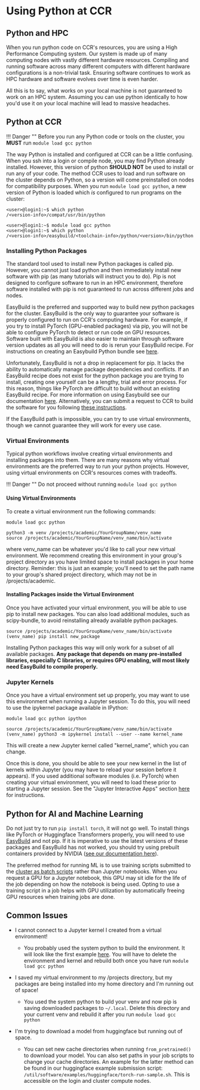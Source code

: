 # Using Python at CCR

## Python and HPC

When you run python code on CCR's resources, you are using a High Performance Computing system. Our system is made up of many computing nodes with vastly different hardware resources. Compiling and running software across many different computers with different hardware configurations is a non-trivial task. Ensuring software continues to work as HPC hardware and software evolves over time is even harder.

All this is to say, what works on your local machine is not guaranteed to work on an HPC system. Assuming you can use python identically to how you'd use it on your local machine will lead to massive headaches.

## Python at CCR

!!! Danger ""
    Before you run any Python code or tools on the cluster, you **MUST** run `module load gcc python`

The way Python is installed and configured at CCR can be a little confusing. When you ssh into a login or compile node, you may find Python already installed. However, this version of python **SHOULD NOT** be used to install or run any of your code. The method CCR uses to load and run software on the cluster depends on Python, so a version will come preinstalled on nodes for compatibility purposes. When you run `module load gcc python`, a new version of Python is loaded which _is_ configured to run programs on the cluster:

```
<user>@login1:~$ which python
/<version-info>/compat/usr/bin/python 

<user>@login1:~$ module load gcc python
<user>@login1:~$ which python
/<version-info>/easybuild/<toolchain-info>/python/<version>/bin/python
```

### Installing Python Packages

The standard tool used to install new Python packages is called pip. However, you cannot just load python and then immediately install new software with pip (as many tutorials will instruct you to do). Pip is not designed to configure software to run in an HPC environment, therefore software installed with pip is not guaranteed to run across different jobs and nodes.

EasyBuild is the preferred and supported way to build new python packages for the cluster. EasyBuild is the only way to guarantee your software is properly configured to run on CCR's computing hardware. For example, if you try to install PyTorch (GPU-enabled packages) via pip, you will not be able to configure PyTorch to detect or run code on GPU resources. Software built with EasyBuild is also easier to maintain through software version updates as all you will need to do is rerun your EasyBuild recipe.  For instructions on creating an Easybuild Python bundle see [here](../software/modules.md#python).

Unfortunately, EasyBuild is not a drop in replacement for pip. It lacks the ability to automatically manage package dependencies and conflicts. If an EasyBuild recipe does not exist for the python package you are trying to install, creating one yourself can be a lengthy, trial and error process. For this reason, things like PyTorch are difficult to build without an existing EasyBuild recipe.  For more information on using Easybuild see our documentation [here](/howto/easybuild).  Alternatively, you can submit a request to CCR to build the software for you following [these instructions](../software/building.md#software-build-requests).  

If the EasyBuild path is impossible, you can try to use virtual environments, though we cannot guarantee they will work for every use case. 

### Virtual Environments

Typical python workflows involve creating virtual environments and installing packages into them. There are many reasons why virtual environments are the preferred way to run your python projects. However, using virtual environments on CCR's resources comes with tradeoffs.  

!!! Danger ""
    Do not proceed without running `module load gcc python`

#### Using Virtual Environments

To create a virtual environment run the following commands:

```
module load gcc python

python3 -m venv /projects/academic/YourGroupName/venv_name
source /projects/academic/YourGroupName/venv_name/bin/activate 
```

where venv_name can be whatever you'd like to call your new virtual environment. We recommend creating this environment in your group's project directory as you have limited space to install packages in your home directory. Reminder: this is just an example; you'll need to set the path name to your group's shared project directory, which may not be in /projects/academic.

#### Installing Packages inside the Virtual Environment

Once you have activated your virtual environment, you will be able to use pip to install new packages. You can also load additional modules, such as scipy-bundle, to avoid reinstalling already available python packages.
```
source /projects/academic/YourGroupName/venv_name/bin/activate
(venv_name) pip install new_package
```

Installing Python packages this way will only work for a subset of all available packages. **Any package that depends on many pre-installed libraries, especially C libraries, or requires GPU enabling, will most likely need EasyBuild to compile properly.**

### Jupyter Kernels

Once you have a virtual environment set up properly, you may want to use this environment when running a Jupyter session. To do this, you will need to use the ipykernel package available in IPython:

```
module load gcc python ipython

source /projects/academic/YourGroupName/venv_name/bin/activate
(venv_name) python3 -m ipykernel install --user --name kernel_name
```

This will create a new Jupyter kernel called "kernel_name", which you can change.  

Once this is done, you should be able to see your new kernel in the list of kernels within Jupyter (you may have to reload your session before it appears).  If you used additional software modules (i.e. PyTorch) when creating your virtual environment, you will need to load these prior to starting a Jupyter session.  See the "Jupyter Interactive Apps" section [here](../portals/ood.md#interactive-apps) for instructions.

## Python for AI and Machine Learning 

Do not just try to run `pip install torch`, it will not go well. To install things like PyTorch or Huggingface Transformers properly, you will need to use [EasyBuild](#installing-new-packages) and not pip. If it is imperative to use the latest versions of these packages and EasyBuild has not worked, you should try using prebuilt containers provided by NVIDIA ([see our documentation here](/howto/containerization)).

The preferred method for running ML is to use training scripts submitted to the [cluster as batch scripts](../hpc/jobs) rather than Jupyter notebooks. When you request a GPU for a Jupyter notebook, this GPU may sit idle for the life of the job depending on how the notebook is being used. Opting to use a training script in a job helps with GPU utilization by automatically freeing GPU resources when training jobs are done.

## Common Issues

- I cannot connect to a Jupyter kernel I created from a virtual environment!
    - You probably used the system python to build the environment. It will look like the first example [here](#python-at-ccr).  You will have to delete the environment and kernel and rebuild both once you have run `module load gcc python`

- I saved my virtual environment to my /projects directory, but my packages are being installed into my home directory and I'm running out of space!
    - You used the system python to build your venv and now pip is saving downloaded packages to `~/.local`. Delete this directory and your current venv and rebuild it after you run `module load gcc python`

- I'm trying to download a model from huggingface but running out of space.
    - You can set new cache directories when running `from_pretrained()` to download your model. You can also set paths in your job scripts to change your cache directories. An example for the latter method can be found in our huggingface example submission script: `/util/software/examples/huggingface/torch-run-sample.sh`.  This is accessible on the login and cluster compute nodes.
